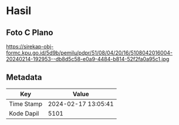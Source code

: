 # Hasil

## Foto C Plano

https://sirekap-obj-formc.kpu.go.id/5d9b/pemilu/pdpr/51/08/04/20/16/5108042016004-20240214-192953--db8d5c58-e0a9-4484-b814-52f2fa0a95c1.jpg


## Metadata

| Key        | Value               |
| ---------- | ------------------- |
| Time Stamp | 2024-02-17 13:05:41 |
| Kode Dapil | 5101                |



